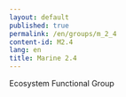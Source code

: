 ```yaml
---
layout: default
published: true
permalink: /en/groups/m_2_4
content-id: M2.4
lang: en
title: Marine 2.4
---
```


Ecosystem Functional Group
